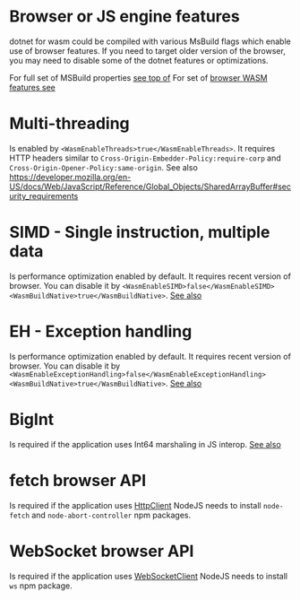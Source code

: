 # Browser or JS engine features

dotnet for wasm could be compiled with various MsBuild flags which enable use of browser features. If you need to target older version of the browser, you may need to disable some of the dotnet features or optimizations.

For full set of MSBuild properties [see top of](src\mono\wasm\build\WasmApp.targets)
For set of [browser WASM features see](https://webassembly.org/roadmap/)

# Multi-threading
Is enabled by `<WasmEnableThreads>true</WasmEnableThreads>`.
It requires HTTP headers similar to `Cross-Origin-Embedder-Policy:require-corp` and `Cross-Origin-Opener-Policy:same-origin`.
See also https://developer.mozilla.org/en-US/docs/Web/JavaScript/Reference/Global_Objects/SharedArrayBuffer#security_requirements

# SIMD - Single instruction, multiple data
Is performance optimization enabled by default. It requires recent version of browser.
You can disable it by `<WasmEnableSIMD>false</WasmEnableSIMD><WasmBuildNative>true</WasmBuildNative>`.
[See also](https://github.com/WebAssembly/simd/blob/master/proposals/simd/SIMD.md)

# EH - Exception handling
Is performance optimization enabled by default. It requires recent version of browser.
You can disable it by `<WasmEnableExceptionHandling>false</WasmEnableExceptionHandling><WasmBuildNative>true</WasmBuildNative>`.
[See also](https://github.com/WebAssembly/exception-handling/blob/master/proposals/exception-handling/Exceptions.md)

# BigInt
Is required if the application uses Int64 marshaling in JS interop.
[See also](https://github.com/WebAssembly/JS-BigInt-integration)

# fetch browser API
Is required if the application uses [HttpClient](https://learn.microsoft.com/en-us/dotnet/api/system.net.http.httpclient)
NodeJS needs to install `node-fetch` and `node-abort-controller` npm packages.

# WebSocket browser API
Is required if the application uses [WebSocketClient](https://learn.microsoft.com/en-us/dotnet/api/system.net.websockets.clientwebsocket)
NodeJS needs to install `ws` npm package.
